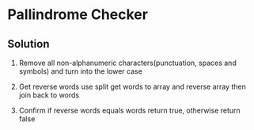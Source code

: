 # Pallindrome Checker

## Solution

1. Remove all non-alphanumeric characters(punctuation, spaces and symbols) and turn into the lower case

2. Get reverse words use split get words to array and reverse array then join back to words

3. Confirm if reverse words equals words return true, otherwise return false

